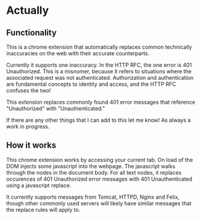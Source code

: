 # Actually

## Functionality

This is a chrome extension that automatically replaces common technically inaccuracies on the web with their accurate counterparts. 

Currently it supports one inaccuracy.  In the HTTP RFC, the one error is 401 Unauthorized.  This is a misnomer, because it refers to situations where the associated request was not authenticated.
Authorization and authentication are fundamental concepts to identity and access, and the HTTP RFC confuses the two!

This extension replaces commonly found 401 error messages that reference "Unauthorized" with "Unauthenticated."

If there are any other things that I can add to this let me know! As always a work in progress.  

## How it works

This chrome extension works by accessing your current tab.  On load of the DOM injects some javascript into the webpage. 
The javascript walks through the nodes in the document body.  For all text nodes, it replaces occurences of 401 Unauthorized error messages with 401 Unauthenticated using a javascript replace.  

It currently supports messages from Tomcat, HTTPD, Nginx and Felix, though other commonly used servers will likely have similar messages that the replace rules will apply to.  

